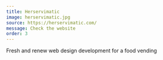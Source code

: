 ```yaml
---
title: Herservimatic
image: herservimatic.jpg
source: https://herservimatic.com/
message: Check the website
order: 3
---
```


Fresh and renew web design development for a food vending
